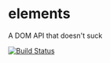 elements
========

A DOM API that doesn't suck

[![Build Status](https://img.shields.io/travis/amercier/elements/master.svg)](https://travis-ci.org/amercier/elements)
